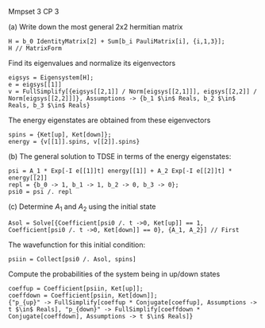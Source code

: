 Mmpset 3 CP 3

(a)
Write down the most general 2x2 hermitian matrix
```wolfram
H = b_0 IdentityMatrix[2] + Sum[b_i PauliMatrix[i], {i,1,3}];
H // MatrixForm
```
Find its eigenvalues and normalize its eigenvectors
```wolfram
eigsys = Eigensystem[H];
e = eigsys[[1]]
v = FullSimplify[{eigsys[[2,1]] / Norm[eigsys[[2,1]]], eigsys[[2,2]] / Norm[eigsys[[2,2]]]}, Assumptions -> {b_1 $\in$ Reals, b_2 $\in$ Reals, b_3 $\in$ Reals}
```
The energy eigenstates are obtained from these eigenvectors
```wolfram
spins = {Ket[up], Ket[down]};
energy = {v[[1]].spins, v[[2]].spins}
```

(b)
The general solution to TDSE in terms of the energy eigenstates:
```wolfram
psi = A_1 * Exp[-I e[[1]]t] energy[[1]] + A_2 Exp[-I e[[2]]t] * energy[[2]]
repl = {b_0 -> 1, b_1 -> 1, b_2 -> 0, b_3 -> 0};
psi0 = psi /. repl
```

(c)
Determine $A_1$ and $A_2$ using the initial state
```wolfram
Asol = Solve[{Coefficient[psi0 /. t ->0, Ket[up]] == 1, Coefficient[psi0 /. t ->0, Ket[down]] == 0}, {A_1, A_2}] // First
```
The wavefunction for this initial condition:
```wolfram
psiin = Collect[psi0 /. Asol, spins]
```
Compute the probabilities of the system being in up/down states
```wolfram
coeffup = Coefficient[psiin, Ket[up]];
coeffdown = Coefficient[psiin, Ket[down]];
{"p_{up}" -> FullSimplify[coeffup * Conjugate[coeffup], Assumptions -> t $\in$ Reals], "p_{down}" -> FullSimplify[coeffdown * Conjugate[coeffdown], Assumptions -> t $\in$ Reals]}
